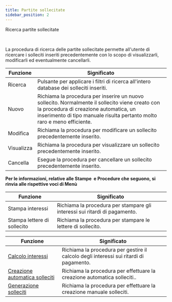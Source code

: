 ```yaml
---
title: Partite sollecitate
sidebar_position: 2
---
```


Ricerca partite sollecitate 

 

La procedura di ricerca delle partite sollecitate permette all'utente di ricercare i solleciti inseriti precedentemente con lo scopo di visualizzarli, modificarli ed eventualmente cancellarli.



| Funzione | Significato |
| --- | --- |
| Ricerca | Pulsante per applicare i filtri di ricerca all'intero database dei solleciti inseriti. |
| Nuovo | Richiama la procedura per inserire un nuovo sollecito. Normalmente il sollecito viene creato con la procedura di creazione automatica, un inserimento di tipo manuale risulta pertanto molto raro e meno efficiente. |
| Modifica | Richiama la procedura per modificare un sollecito precedentemente inserito. |
| Visualizza | Richiama la procedura per visualizzare un sollecito precedentemente inserito. |
| Cancella | Esegue la procedura per cancellare un sollecito precedentemente inserito. |

**Per le informazioni, relative alle Stampe  e Procedure che seguono, si rinvia alle rispettive voci di Menù**



| Funzione | Significato |
| --- | --- |
| Stampa interessi | Richiama la procedura per stampare gli interessi sui ritardi di pagamento. |
| Stampa lettere di sollecito | Richiama la procedura per stampare le lettere di sollecito. |



| Funzione | Significato |
| --- | --- |
|  [Calcolo interessi](/docs/finance-area/maturity-values/procedures/interest-calculation/parameters-interests-in-arrears-calculation)  | Richiama la procedura per gestire il calcolo degli interessi sui ritardi di pagamento. |
|  [Creazione automatica solleciti](/docs/finance-area/maturity-values/procedures/dunning-letters-automatic-issue)  | Richiama la procedura per effettuare la creazione automatica solleciti.. |
|  [Generazione solleciti](/docs/finance-area/maturity-values/procedures/generation-of-dunning-letters/generation-of-dunning-letters-intro)  | Richiama la procedura per effettuare la creazione manuale solleciti. |







